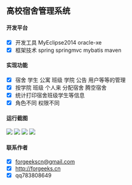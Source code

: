 ## 高校宿舍管理系统
#### 开发平台 
 - [x] 开发工具 MyEclipse2014  oracle-xe 
 - [x] 框架技术 spring springmvc mybatis maven 
#### 实现功能  
 - [x] 宿舍 学生 公寓 班级 学院 公告 用户等等的管理
 - [x] 按学院 班级 个人来 分配宿舍 腾空宿舍
 - [x] 统计打印宿舍班级学生等信息
 - [x] 角色不同 权限不同
#### 运行截图
![](https://raw.githubusercontent.com/forgeekscn/domt/master/note/domt_v/domt1.png) 
![](https://raw.githubusercontent.com/forgeekscn/domt/master/note/domt_v/domt2.png) 
![](https://raw.githubusercontent.com/forgeekscn/domt/master/note/domt_v/domt3.png) 
![](https://raw.githubusercontent.com/forgeekscn/domt/master/note/domt_v/domt4.png) 
#### 联系作者
- [x] forgeekscn@gmail.com
- [x] http://forgeeks.cn
- [x] qq783808649 
